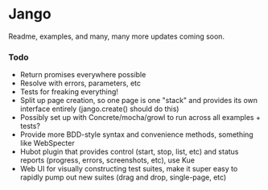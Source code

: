 Jango
=====

Readme, examples, and many, many more updates coming soon.

### Todo

   * Return promises everywhere possible
   * Resolve with errors, parameters, etc
   * Tests for freaking everything!
   * Split up page creation, so one page is one "stack" and provides its own interface entirely (jango.create() should do this)
   * Possibly set up with Concrete/mocha/growl to run across all examples + tests?
   * Provide more BDD-style syntax and convenience methods, something like WebSpecter
   * Hubot plugin that provides control (start, stop, list, etc) and status reports (progress, errors, screenshots, etc), use Kue
   * Web UI for visually constructing test suites, make it super easy to rapidly pump out new suites (drag and drop, single-page, etc)
